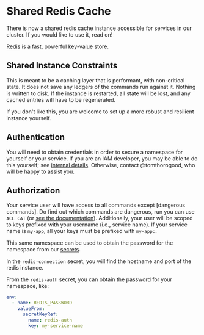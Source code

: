# Shared Redis Cache

There is now a shared redis cache instance accessible for services in our cluster. 
If you would like to use it, read on!

[Redis] is a fast, powerful key-value store.

## Shared Instance Constraints

This is meant to be a caching layer that is performant, with non-critical state. It 
does not save any ledgers of the commands run against it. Nothing is written to disk.
If the instance is restarted, all state will be lost, and any cached entries will 
have to be regenerated. 

If you don't like this, you are welcome to set up a more robust and resilient 
instance yourself.

## Authentication

You will need to obtain credentials in order to secure 
a namespace for yourself or your service. If you are an IAM developer, 
you may be able to do this yourself; see [internal details]. 
Otherwise, contact @tomthorogood, who will be happy to assist you.

## Authorization

Your service user will have access to all commands except [dangerous commands]. Do 
find out which commands are dangerous, run you can use `ACL CAT` (or [see the 
documentation](https://redis.io/commands/acl-cat)).
Additionally, your user will be scoped to keys prefixed with your username (i.e., 
service name). If your service name is `my-app`, all your keys must be prefixed with 
`my-app:`.

This same namespace can be used to obtain the password for the namespace from our 
[secrets].

In the `redis-connection` secret, you will find the hostname and port of the redis
instance.

From the `redis-auth` secret, you can obtain the password for your namespace, like:

```yaml
env:
  - name: REDIS_PASSWORD
    valueFrom:
      secretKeyRef:
        name: redis-auth
        key: my-service-name
```

[internal details]: https://github.com/uwit-iam/gcp-k8/tree/master/docs/redis.md
[secrets]: secrets.md
[Redis]: https://redis.io
